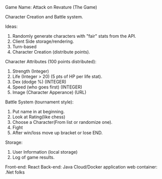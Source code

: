 Game Name: Attack on Revature (The Game)

Character Creation and Battle system.

Ideas:

1. Randomly generate characters with "fair" stats from the API.
2. Client Side storage/rendering.
3. Turn-based
4. Character Creation (distribute points).

Character Attributes (100 points distributed):
1. Strength (Integer)
2. Life (Integer > 20) (5 pts of HP per life stat).
3. Dex (dodge %) (INTEGER)
4. Speed (who goes first) (INTEGER)
5. Image (Character Apperance) (URL)


Battle System (tournament style):

1. Put name in at beginning.
2. Look at Rating(like chess)
3. Choose a Character(From list or randomize one).
4. Fight
5. After win/loss move up bracket or lose END.

Storage:
1. User Information (local storage)
2. Log of game results.


Front-end: React
Back-end: Java
Cloud/Docker application web container: .Net folks